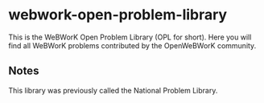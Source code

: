 webwork-open-problem-library
=============================

This is the WeBWorK Open Problem Library (OPL for short).  Here you
will find all WeBWorK problems contributed by the OpenWeBWorK
community.


Notes
-----

This library was previously called the National Problem Library.
